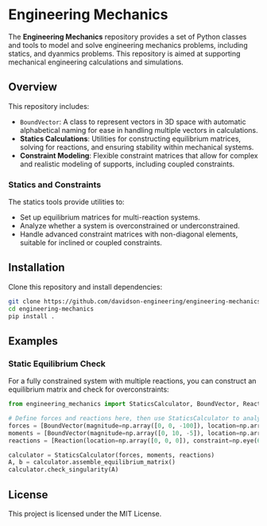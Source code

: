 # Engineering Mechanics

The **Engineering Mechanics** repository provides a set of Python classes and tools to model and solve engineering mechanics problems, including statics, and dyanmics problems. This repository is aimed at supporting mechanical engineering calculations and simulations.

## Overview

This repository includes:
- `BoundVector`: A class to represent vectors in 3D space with automatic alphabetical naming for ease in handling multiple vectors in calculations.
- **Statics Calculations**: Utilities for constructing equilibrium matrices, solving for reactions, and ensuring stability within mechanical systems.
- **Constraint Modeling**: Flexible constraint matrices that allow for complex and realistic modeling of supports, including coupled constraints.

### Statics and Constraints
The statics tools provide utilities to:
- Set up equilibrium matrices for multi-reaction systems.
- Analyze whether a system is overconstrained or underconstrained.
- Handle advanced constraint matrices with non-diagonal elements, suitable for inclined or coupled constraints.

## Installation

Clone this repository and install dependencies:

```bash
git clone https://github.com/davidson-engineering/engineering-mechanics.git
cd engineering-mechanics
pip install .
```

## Examples

### Static Equilibrium Check

For a fully constrained system with multiple reactions, you can construct an equilibrium matrix and check for overconstraints:

```python
from engineering_mechanics import StaticsCalculator, BoundVector, Reaction

# Define forces and reactions here, then use StaticsCalculator to analyze
forces = [BoundVector(magnitude=np.array([0, 0, -100]), location=np.array([1, 0, 0]))]
moments = [BoundVector(magnitude=np.array([0, 10, -5]), location=np.array([0, 1, 0]))]
reactions = [Reaction(location=np.array([0, 0, 0]), constraint=np.eye(6))]

calculator = StaticsCalculator(forces, moments, reactions)
A, b = calculator.assemble_equilibrium_matrix()
calculator.check_singularity(A)
```

## License

This project is licensed under the MIT License.